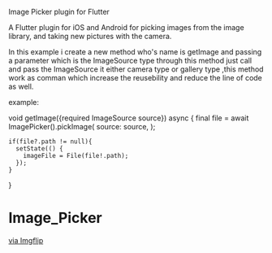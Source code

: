 Image Picker plugin for Flutter


A Flutter plugin for iOS and Android for picking images from the image library, and taking new pictures with the camera.


In this example i create a new method who's name is getImage and passing a parameter  which is the ImageSource type
through this method just call and pass the ImageSource it either   camera type  or gallery type ,this method work as comman 
which increase the reusebility and reduce the line of code as well.

example: 

void getImage({required ImageSource source}) async {
    final file = await ImagePicker().pickImage(
      source: source,
    );

    if(file?.path != null){
      setState(() {
        imageFile = File(file!.path);
      });
    }
  }





# Image_Picker
<a href="https://imgflip.com/gif/6o1axv">via Imgflip</a>
